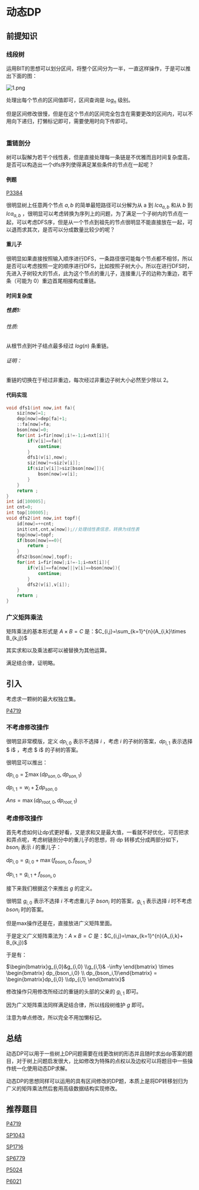 # 动态DP

## 前提知识

### 线段树

运用BIT的思想可以划分区间，将整个区间分为一半，一直这样操作，于是可以推出下面的图：

![1.png](/home/wxt/OI/Ventoy/OI/2023/2023.7.8/DDP/1.png)

处理出每个节点的区间值即可，区间查询是 $log_n$ 级别。

但是区间修改很慢，但是在这个节点的区间完全包含在需要更改的区间内，可以不用向下递归，打懒标记即可，需要使用时向下传即可。

```cpp

```

### 重链剖分

树可以裂解为若干个线性表，但是直接处理每一条链是不优雅而且时间复杂度高，是否可以构造出一个dfs序列使得满足某些条件的节点在一起呢？

#### 例题

[P3384](https://www.luogu.com.cn/problem/P3384)

很明显树上任意两个节点 $a,b$ 的简单最短路径可以分解为从 a 到 $lca_{a,b}$ 和从 $b$ 到 $lca_{a,b}$ ，很明显可以考虑转换为序列上的问题，为了满足一个子树内的节点在一起，可以考虑DFS序，但是从一个节点到祖先的节点很明显不能直接放在一起，可以退而求其次，是否可以分成数量比较少的呢？

#### 重儿子

很明显如果直接按照输入顺序进行DFS，一条路径很可能每个节点都不相邻，所以是否可以考虑按照一定的顺序进行DFS，比如按照子树大小，所以在进行DFS时，先进入子树较大的节点，此为这个节点的重儿子，连接重儿子的边称为重边，若干条（可能为 $0$）重边首尾相接构成重链。

#### 时间复杂度

##### 性质1:

###### 性质:

从根节点到叶子结点最多经过 $log(n)$ 条重链。

###### 证明：

重链的切换在于经过非重边，每次经过非重边子树大小必然至少除以 $2$。

#### 代码实现

```cpp
void dfs1(int now,int fa){
    siz[now]=1;
    dep[now]=dep[fa]+1;
    ::fa[now]=fa;
    bson[now]=0;
    for(int i=fir[now];i!=-1;i=nxt[i]){
        if(v[i]==fa){
            continue;
        }
        dfs1(v[i],now);
        siz[now]+=siz[v[i]];
        if(siz[v[i]]>siz[bson[now]]){
            bson[now]=v[i];
        }
    }
    return ;
}
int id[100005];
int cnt=0;
int top[100005];
void dfs2(int now,int topf){
    id[now]=++cnt;
    init(cnt,cnt,w[now]);//处理线性表信息，转换为线性表
    top[now]=topf;
    if(bson[now]==0){
        return ;
    }
    dfs2(bson[now],topf);
    for(int i=fir[now];i!=-1;i=nxt[i]){
        if(v[i]==fa[now]||v[i]==bson[now]){
            continue;
        }
        dfs2(v[i],v[i]);
    }
    return ;
}
```

### 广义矩阵乘法

矩阵乘法的基本形式是 $A \times B=C$ 是：$C_{i,j}=\sum_{k=1}^{n}(A_{i,k}\times B_{k,j})$

其实求和以及乘法都可以被替换为其他运算。

满足结合律，证明略。

<div style="page-break-after:always"></div>

## 引入

考虑求一颗树的最大权独立集。

[P4719](https://www.luogu.com.cn/problem/P4719)

### 不考虑修改操作

很明显非常模版，定义 $dp_{i,0}$ 表示不选择 $i$ ，考虑 $i$ 的子树的答案，$dp_{i,1}$ 表示选择 $ i$ ，考虑 $ i$ 的子树的答案。

很明显可以推出：

$dp_{i,0}=\sum \max(dp_{son,0},dp_{son,1})$

$dp_{i,1}= w_i+\sum dp_{son,0}$

$Ans=\max(dp_{root,0},dp_{root,1})$

### 考虑修改操作

首先考虑如何让dp式更好看，又是求和又是最大值，一看就不好优化，可否把求和弄点呢，考虑树链剖分中的重儿子的思想，将 dp 转移式分成两部分如下，$bson_i$ 表示 $i$ 的重儿子：

$dp_{i,0}=g_{i,0}+\max(f_{bson_i,0},f_{bson_i,1})$

$dp_{i,1}= g_{i,1}+f_{bson_i,0}$

接下来我们根据这个来推出 $g$ 的定义。

很明显 $g_{i,0}$ 表示不选择 $i$ 不考虑重儿子 $bson_i$ 时的答案，$g_{i,1}$ 表示选择 $i$ 时不考虑 $bson_i$ 时的答案。

但是max操作还是在，直接放进广义矩阵里面。

于是定义广义矩阵乘法为：$A \times B=C$ 是：$C_{i,j}=\max_{k=1}^{n}(A_{i,k}+ B_{k,j})$

于是有：

$\begin{bmatrix}g_{i,0}&g_{i,0} \\g_{i,1}& -\infty \end{bmatrix} \times \begin{bmatrix} dp_{bson_i,0} \\ dp_{bson_i,1}\end{bmatrix} = \begin{bmatrix}dp_{i,0} \\dp_{i,1} \end{bmatrix}$

修改操作只用修改所经过的重链的头部的父亲的 $g_{i,1}$ 即可。

因为广义矩阵乘法同样满足结合律，所以线段树维护 $g$ 即可。

注意为单点修改，所以完全不用加懒标记。

## 总结

动态DP可以用于一些树上DP问题需要在线更改树的形态并且随时求出dp答案的题目，对于树上问题启发很大，比如修改为特殊的点权以及边权可以将题目中一些操作统一化使用动态DP求解。

动态DP的思想同样可以运用的具有区间修改的DP题，本质上是将DP转移划归为广义的矩阵乘法然后套用高级数据结构实现修改。

## 推荐题目

[P4719](https://www.luogu.com.cn/problem/P4719)

[SP1043](https://www.luogu.com.cn/problem/SP1043)

[SP1716](https://www.luogu.com.cn/problem/SP1716)

[SP6779](https://www.luogu.com.cn/problem/SP6779)

[P5024](https://www.luogu.com.cn/problem/P5024)

[P6021](https://www.luogu.com.cn/problem/P6021)
